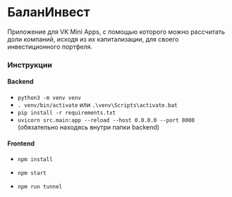 # БаланИнвест
Приложение для VK Mini Apps, с помощью которого можно рассчитать доли компаний, исходя из их капитализации, для своего инвестиционного портфеля.

### Инструкции
#### Backend
- `python3 -m venv venv`
- `. venv/bin/activate` или `.\venv\Scripts\activate.bat`
- `pip install -r requirements.txt`
- `uvicorn src.main:app --reload --host 0.0.0.0 --port 8000` (обязательно находясь внутри папки backend)

#### Frontend
- `npm install`
- `npm start`

- `npm run tunnel`